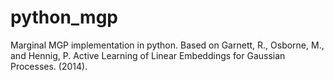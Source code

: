 # python_mgp
Marginal MGP implementation in python. Based on Garnett, R., Osborne, M., and Hennig, P. Active Learning of Linear Embeddings for Gaussian Processes. (2014).
